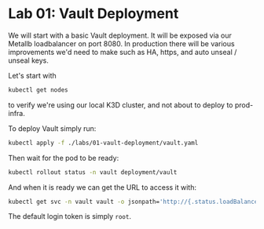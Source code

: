 # Lab 01: Vault Deployment

We will start with a basic Vault deployment. It will be exposed via our Metallb loadbalancer on port 8080.
In production there will be various improvements we'd need to make such as HA, https, and auto unseal / unseal keys.

Let's start with
```bash
kubectl get nodes
``` 
to verify we're using our local K3D cluster, and not about to deploy to prod-infra.

To deploy Vault simply run:
```bash
kubectl apply -f ./labs/01-vault-deployment/vault.yaml
```
Then wait for the pod to be ready:
```bash
kubectl rollout status -n vault deployment/vault
```
And when it is ready we can get the URL to access it with:
```bash
kubectl get svc -n vault vault -o jsonpath='http://{.status.loadBalancer.ingress[0].ip}:{.spec.ports[0].port}{"\n"}'
```
The default login token is simply `root`.